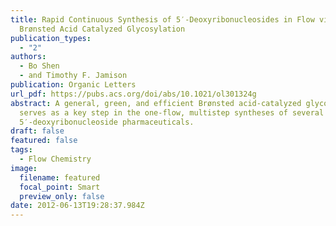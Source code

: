 ```yaml
---
title: Rapid Continuous Synthesis of 5′-Deoxyribonucleosides in Flow via
  Brønsted Acid Catalyzed Glycosylation
publication_types:
  - "2"
authors:
  - Bo Shen
  - and Timothy F. Jamison
publication: Organic Letters
url_pdf: https://pubs.acs.org/doi/abs/10.1021/ol301324g
abstract: A general, green, and efficient Brønsted acid-catalyzed glycosylation
  serves as a key step in the one-flow, multistep syntheses of several important
  5′-deoxyribonucleoside pharmaceuticals.
draft: false
featured: false
tags:
  - Flow Chemistry
image:
  filename: featured
  focal_point: Smart
  preview_only: false
date: 2012-06-13T19:28:37.984Z
---
```


